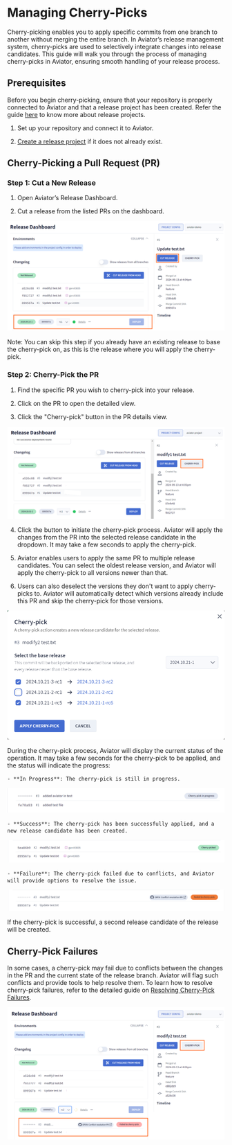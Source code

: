# Managing Cherry-Picks

Cherry-picking enables you to apply specific commits from one branch to another without merging the entire branch. In Aviator’s release management system, cherry-picks are used to selectively integrate changes into release candidates. This guide will walk you through the process of managing cherry-picks in Aviator, ensuring smooth handling of your release process.

## Prerequisites

Before you begin cherry-picking, ensure that your repository is properly connected to Aviator and that a release project has been created. Refer the guide [here](../getting-started.md) to know more about release projects.

1. Set up your repository and connect it to Aviator.

2. [Create a release project](./creating-a-release-project.md) if it does not already exist.

## Cherry-Picking a Pull Request (PR)

### Step 1: Cut a New Release

1. Open Aviator’s Release Dashboard.

2. Cut a release from the listed PRs on the dashboard.

![](../../.gitbook/assets/release-conflict-base-cut.png)

Note: You can skip this step if you already have an existing release to base the cherry-pick on, as this is the release where you will apply the cherry-pick.

### Step 2: Cherry-Pick the PR

1. Find the specific PR you wish to cherry-pick into your release.

2. Click on the PR to open the detailed view.

3. Click the "Cherry-pick" button in the PR details view.

![](../../.gitbook/assets/release-cherry-pick-button.png)

4. Click the button to initiate the cherry-pick process. Aviator will apply the changes from the PR into the selected release candidate in the dropdown. It may take a few seconds to apply the cherry-pick.

5. Aviator enables users to apply the same PR to multiple release candidates. You can select the oldest release version, and Aviator will apply the cherry-pick to all versions newer than that. 

6. Users can also deselect the versions they don't want to apply cherry-picks to. Aviator will automatically detect which versions already include this PR and skip the cherry-pick for those versions.

![](../../.gitbook/assets/release-cherry-pick-versions.png)

During the cherry-pick process, Aviator will display the current status of the operation. It may take a few seconds for the cherry-pick to be applied, and the status will indicate the progress:

    - **In Progress**: The cherry-pick is still in progress.
  ![](../../.gitbook/assets/release-cherry-pick-pending.png)

    - **Success**: The cherry-pick has been successfully applied, and a new release candidate has been created.
  ![](../../.gitbook/assets/release-cherry-pick-success.png)

    - **Failure**: The cherry-pick failed due to conflicts, and Aviator will provide options to resolve the issue.
  ![](../../.gitbook/assets/release-cherry-pick-failure.png)


If the cherry-pick is successful, a second release candidate of the release will be created.



## Cherry-Pick Failures

In some cases, a cherry-pick may fail due to conflicts between the changes in the PR and the current state of the release branch. Aviator will flag such conflicts and provide tools to help resolve them. To learn how to resolve cherry-pick failures, refer to the detailed guide on [Resolving Cherry-Pick Failures](./resolving-a-cherry-pick-failure.md).

![](../../.gitbook/assets/release-conflict-cherry-pick.png)

